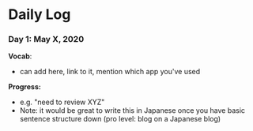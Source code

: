 # Daily Log

### Day 1: May X, 2020

**Vocab**:
* can add here, link to it, mention which app you've used

**Progress:**
* e.g. "need to review XYZ"
* Note: it would be great to write this in Japanese once you have basic sentence structure down (pro level: blog on a Japanese blog)
